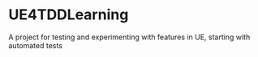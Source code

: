 # UE4TDDLearning
A project for testing and experimenting with features in UE, starting with automated tests
